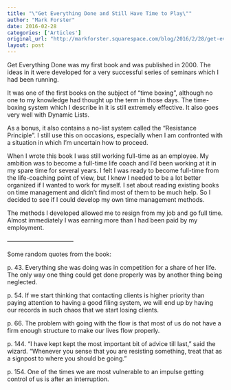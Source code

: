 ```yaml
---
title: "\"Get Everything Done and Still Have Time to Play\""
author: "Mark Forster"
date: 2016-02-28
categories: ['Articles']
original_url: "http://markforster.squarespace.com/blog/2016/2/28/get-everything-done-and-still-have-time-to-play.html"
layout: post
---
```


Get Everything Done was my first book and was published in 2000. The ideas in it were developed for a very successful series of seminars which I had been running.

It was one of the first books on the subject of “time boxing”, although no one to my knowledge had thought up the term in those days. The time-boxing system which I describe in it is still extremely effective. It also goes very well with Dynamic Lists.

As a bonus, it also contains a no-list system called the “Resistance Principle”. I still use this on occasions, especially when I am confronted with a situation in which I’m uncertain how to proceed.

When I wrote this book I was still working full-time as an employee. My ambition was to become a full-time life coach and I’d been working at it in my spare time for several years. I felt I was ready to become full-time from the life-coaching point of view, but I knew I needed to be a lot better organized if I wanted to work for myself. I set about reading existing books on time management and didn’t find most of them to be much help. So I decided to see if I could develop my own time management methods.

The methods I developed allowed me to resign from my job and go full time. Almost immediately I was earning more than I had been paid by my employment.

———————————

Some random quotes from the book:

p. 43. Everything she was doing was in competition for a share of her  life. The only way one thing could get done properly was by another  thing being neglected.

p. 54. If we start thinking that contacting clients is higher priority than paying attention to having a good filing system, we will end up by having our records in such chaos that we start losing clients.

p. 66. The problem with going with the flow is that most of us do not have a firm enough structure to make our lives flow properly.

p. 144. “I have kept kept the most important bit of advice till last,”  said the wizard. “Whenever you sense that you are resisting something,  treat that as a signpost to where you should be going.”

p. 154. One of the times we are most vulnerable to an impulse getting control of us is after an interruption.
